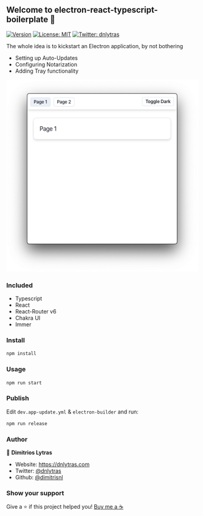## Welcome to electron-react-typescript-boilerplate 👋

[![Version](https://img.shields.io/npm/v/electron-react-typescript-boilerplate.svg)](https://www.npmjs.com/package/electron-react-typescript-boilerplate)
[![License: MIT](https://img.shields.io/badge/License-MIT-yellow.svg)](#)
[![Twitter: dnlytras](https://img.shields.io/twitter/follow/dnlytras.svg?style=social)](https://twitter.com/dnlytras)

The whole idea is to kickstart an Electron application, by not bothering

- Setting up Auto-Updates
- Configuring Notarization
- Adding Tray functionality

![preview](https://github.com/dimitrisnl/electron-react-typescript-boilerplate/raw/master/repo-assets/preview.png)

### Included

- Typescript
- React
- React-Router v6
- Chakra UI
- Immer

### Install

```sh
npm install
```

### Usage

```sh
npm run start
```

### Publish

Edit `dev.app-update.yml` & `electron-builder` and run:

```sh
npm run release
```

### Author

👤 **Dimitrios Lytras**

- Website: https://dnlytras.com
- Twitter: [@dnlytras](https://twitter.com/dnlytras)
- Github: [@dimitrisnl](https://github.com/dimitrisnl)

### Show your support

Give a ⭐️ if this project helped you!
[Buy me a ☕️](https://www.buymeacoffee.com/dnlytras)
